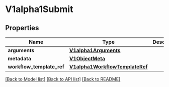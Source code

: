 # V1alpha1Submit

## Properties
Name | Type | Description | Notes
------------ | ------------- | ------------- | -------------
**arguments** | [**V1alpha1Arguments**](V1alpha1Arguments.md) |  | [optional] 
**metadata** | [**V1ObjectMeta**](V1ObjectMeta.md) |  | [optional] 
**workflow_template_ref** | [**V1alpha1WorkflowTemplateRef**](V1alpha1WorkflowTemplateRef.md) |  | 

[[Back to Model list]](../README.md#documentation-for-models) [[Back to API list]](../README.md#documentation-for-api-endpoints) [[Back to README]](../README.md)


